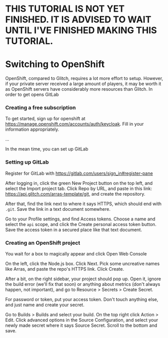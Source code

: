 # THIS TUTORIAL IS NOT YET FINISHED. IT IS ADVISED TO WAIT UNTIL I'VE FINISHED MAKING THIS TUTORIAL.

# Switching to OpenShift

OpenShift, compared to Glitch, requires a lot more effort to setup. However, if your private server received a large amount of players, it may be worth it as OpenShift servers have considerably more resources than Glitch. In order to get opens GitLab

### Creating a free subscription

To get started, sign up for openshift at <https://manage.openshift.com/accounts/auth/keycloak>. Fill in your information appropriately.

...

In the mean time, you can set up GitLab

### Setting up GitLab

Register for GitLab with https://gitlab.com/users/sign_in#register-pane

After logging in, click the green New Project button on the top left, and select the Import project tab. Click Repo by URL, and paste in this link: <https://api.glitch.com/arras-template/git>, and create the repository.

After that, find the link next to where it says HTTPS, which should end with `.git`. Save the link in a text document somewhere.

Go to your Profile settings, and find Access tokens. Choose a name and select the `api` scope, and click the Create personal access token button. Save the access token in a secured place like that text document.

### Creating an OpenShift project

You wait for a box to magically appear and click Open Web Console

On the left, click the Node.js box. Click Next. Pick some uncreative names like Arras, and paste the repo's HTTPS link. Click Create.

After a bit, on the right sidebar, your project should pop up. Open it, ignore the build error (we'll fix that soon) or anything about metrics (don't always happen, not important), and go to Resource > Secrets > Create Secret.

For password or token, put your access token. Don't touch anything else, and just name and create your secret.

Go to Builds > Builds and select your build. On the top right click Action > Edit. Click advanced options in the Source Configuration, and select your newly made secret where it says Source Secret. Scroll to the bottom and save.




